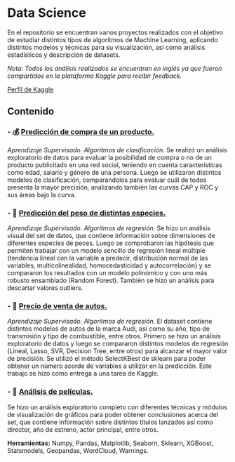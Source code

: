 # Data Science

En el repositorio se encuentran varios proyectos realizados con el objetivo de estudiar distintos tipos de algoritmos de Machine Learning, aplicando distintos modelos y técnicas para su visualización, así como análisis estadísticos y descripción de datasets.

*Nota: Todos los análisis realizados se encuentran en inglés ya que fueron compartidos en la plataforma Kaggle para recibir feedback.*

[Perfil de Kaggle](https://www.kaggle.com/agustinpugliese)

## Contenido

### - :moneybag: [Predicción de compra de un producto.](https://github.com/AgusTP/Data-Science/blob/master/Purchase%20classification%20algorithms/Social%20network%20product%20purchase.ipynb)
*Aprendizaje Supervisado. Algoritmos de clasificación.* 
Se realizó un análisis exploratorio de datos para evaluar la posibilidad de compra o no de un producto publicitado en una red social, teniendo en cuenta características como edad, salario y género de una persona. Luego se utilizaron distintos modelos de clasificación, comparándolos para evaluar cuál de todos presenta la mayor precisión, analizando también las curvas CAP y ROC y sus áreas bajo la curva.

### - :tropical_fish: [Predicción del peso de distintas especies.](https://github.com/AgusTP/Data-Science/blob/master/Fish%20weight%20analysis/Fish_weight_prediction.ipynb)
*Aprendizaje Supervisado. Algoritmos de regresión.*
Se hizo un análisis visual del set de datos, que contiene información sobre dimensiones de diferentes especies de peces. Luego se comprobaron las hipótesis que permiten trabajar con un modelo sencillo de regresión lineal múltiple (tendencia lineal con la variable a predecir, distribución normal de las variables, multicolinealidad, homocedasticidad y autocorrelación) y se compararon los resultados con un modelo polinómico y con uno más robusto ensamblado (Random Forest). También se hizo un análisis para descartar valores outliers.

### - :car: [Precio de venta de autos.](https://github.com/AgusTP/Data-Science/blob/master/Audi_price_Kaggle_Task/Audi_Kaggle_price(96%25%20Score).ipynb)
*Aprendizaje Supervisado. Algoritmos de regresión.*
El dataset contiene distintos modelos de autos de la marca Audi, así como su año, tipo de transmisión y tipo de combustible, entre otros. Primero se hizo un análisis exploratorio de datos y luego se compararon distintos modelos de regresión (Lineal, Lasso, SVR, Decision Tree, entre otros) para alcanzar el mayor valor de precisión. Se utilizó el método SelectKBest de sklearn para poder obtener un número acorde de variables a utilizar en la predicción. Este trabajo se hizo como entrega a una tarea de Kaggle.

### - :movie_camera: [Análisis de películas.](https://nbviewer.jupyter.org/github/AgusTP/Data-Science/blob/master/Movie%20EDA%20and%20visualizations/Movie%20EDA%20and%20visualizations.ipynb)
Se hizo un análisis exploratorio completo con diferentes técnicas y módulos de visualización de gráficos para poder obtener conclusiones acerca del set, que contiene información sobre distintos títulos lanzados así como director, año de estreno, actor principal, entre otros. 

**Herramientas:** Numpy, Pandas, Matplotlib, Seaborn, Sklearn, XGBoost, Statsmodels, Geopandas, WordCloud, Warnings.
